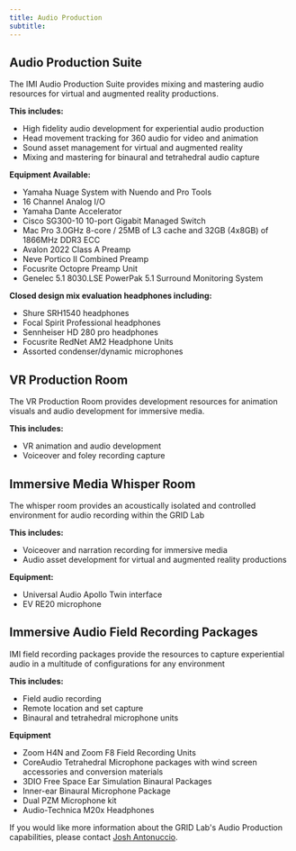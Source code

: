 ```yaml
---
title: Audio Production
subtitle:
---
```

Audio Production Suite
-----

The IMI Audio Production Suite provides mixing and mastering audio resources for virtual and augmented reality productions.

**This includes:**

* High fidelity audio development for experiential audio production
* Head movement tracking for 360 audio for video and animation
* Sound asset management for virtual and augmented reality
* Mixing and mastering for binaural and tetrahedral audio capture

**Equipment Available:**

* Yamaha Nuage System with Nuendo and Pro Tools
* 16 Channel Analog I/O
* Yamaha Dante Accelerator
* Cisco SG300-10 10-port Gigabit Managed Switch
* Mac Pro 3.0GHz 8-core / 25MB of L3 cache and 32GB (4x8GB) of 1866MHz DDR3 ECC
* Avalon 2022 Class A Preamp
* Neve Portico II Combined Preamp
* Focusrite Octopre Preamp Unit
* Genelec 5.1 8030.LSE PowerPak 5.1 Surround Monitoring System

**Closed design mix evaluation headphones including:**

* Shure SRH1540 headphones
* Focal Spirit Professional headphones
* Sennheiser HD 280 pro headphones
* Focusrite RedNet AM2 Headphone Units
* Assorted condenser/dynamic microphones

VR Production Room
-----

The VR Production Room provides development resources for animation visuals and audio development for immersive media.

**This includes:**

* VR animation and audio development
* Voiceover and foley recording capture

Immersive Media Whisper Room
-----
The whisper room provides an acoustically isolated and controlled environment for audio recording within the GRID Lab

**This includes:**

* Voiceover and narration recording for immersive media
* Audio asset development for virtual and augmented reality productions

**Equipment:**

* Universal Audio Apollo Twin interface
* EV RE20 microphone


Immersive Audio Field Recording Packages
-----
IMI field recording packages provide the resources to capture experiential audio in a multitude of configurations for any environment

**This includes:**

* Field audio recording
* Remote location and set capture
* Binaural and tetrahedral microphone units

**Equipment**

* Zoom H4N and Zoom F8 Field Recording Units
* CoreAudio Tetrahedral Microphone packages with wind screen accessories and conversion materials
* 3DIO Free Space Ear Simulation Binaural Packages
* Inner-ear Binaural Microphone Package
* Dual PZM Microphone kit
* Audio-Technica M20x Headphones

If you would like more information about the GRID Lab's Audio Production capabilities, please contact [Josh Antonuccio](javascript:void(location.href='mailto:'+String.fromCharCode(97,110,116,111,110,117,99,110,64,111,104,105,111,46,101,100,117)+'?subject=GRID%20Lab%20-%20Audio%20Production%20Request')).
